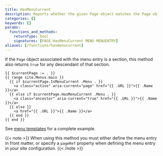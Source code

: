 ```yaml
---
title: HasMenuCurrent
description: Reports whether the given Page object matches the Page object associated with one of the child menu entries under the given menu entry in the given menu.
categories: []
keywords: []
params:
  functions_and_methods:
    returnType: bool
    signatures: [PAGE.HasMenuCurrent MENU MENUENTRY]
aliases: [/functions/hasmenucurrent]
---
```


If the `Page` object associated with the menu entry is a section, this method also returns `true` for any descendant of that section.

```go-html-template
{{ $currentPage := . }}
{{ range site.Menus.main }}
  {{ if $currentPage.IsMenuCurrent .Menu . }}
    <a class="active" aria-current="page" href="{{ .URL }}">{{ .Name }}</a>
  {{ else if $currentPage.HasMenuCurrent .Menu . }}
    <a class="ancestor" aria-current="true" href="{{ .URL }}">{{ .Name }}</a>
  {{ else }}
    <a href="{{ .URL }}">{{ .Name }}</a>
  {{ end }}
{{ end }}
```

See [menu templates] for a complete example.

{{< note >}}
When using this method you must either define the menu entry in front matter, or specify a `pageRef` property when defining the menu entry in your site configuration.
{{< /note >}}

[menu templates]: /templates/menu/#example
